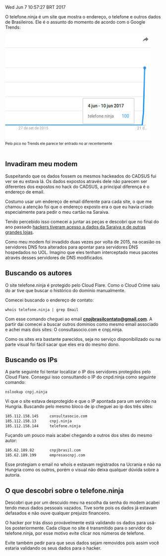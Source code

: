 Wed Jun  7 10:57:27 BRT 2017

O telefone.ninja é um site que mostra o endereço, o telefone e outros dados de Brasileiros. Ele é o assunto do momento de acordo com o Google Trends:
<div class="text-center">
<img src="/img/telefone_ninja_trends.jpg">
<br>
<small>Pelo pico no Trends ele parece ter entrado no ar recentemente</small>
</div>
<br>

## Invadiram meu modem

Suspeitando que os dados fossem os mesmos hackeados do CADSUS fui ver se eu estava lá. Os dados expostos através dele não parecem ser diferentes dos expostos no hack do CADSUS, a principal diferença é o endereço de email.

Costumo usar um endereço de email diferente para cada site, o que me chamou a atenção foi que o endereço exposto era o que eu havia criado especialmente para pedir o meu cartão na Saraiva.

Tendo percebido isso comecei a juntar as peças e descobri que no final do ano passado [hackers tiveram acesso a dados da Saraiva e de outras grandes lojas](https://www.tecmundo.com.br/seguranca-de-dados/110536-dados-clientes-saraiva-marisa-netshoes-desprotegidos.htm). 

Como meu modem foi invadido duas vezes por volta de 2015, na ocasião os servidores DNS fora alterados para apontar para servidores DNS hospedados no UOL. Imagino que eles tenham interceptado meus pacotes através desses servidores de DNS modificados.

## Buscando os autores

O site telefone.ninja é protegido pelo Cloud Flare. Como o Cloud Crime saiu do ar tive que buscar o histórico do domínio manualmente. 

Comecei buscando o endereço de contato:

```
whois telefone.ninja | grep Email
```
Com esse comando cheguei ao email **cnpjbrasilcontato@gmail.com**. A partir dai comecei a buscar outros domínios como mesmo email associado e achei mais dois sites: O consultasocio.com e cnpj.ninja.

Como os sites era bastante parecidos, seja no serviço disponibilizado ou na parte visual foi fácil sacar que eles era do mesmo dono.

## Buscando os IPs

A parte seguinte foi tentar localizar o IP dos servidores protegidos pelo Cloud Flare. Consegui isso consultando o IP do cnpd.ninja como seguinte comando:

```
nslookup cnpj.ninja
```

Vi que o site estava desprotegido e que o IP apontada para um servido na Hungria.  Buscando pelo mesmo bloco de ip cheguei ao ip dos três sites:

```
185.112.158.145     consultasocio.com
185.112.158.13      cnpj.ninja
185.112.158.144     telefone.ninja 
```

Fuçando um pouco mais acabei chegando a outros dos sites do mesmo autor:
```
185.62.189.82       cnpjbrasil.com
185.62.189.199      empresascnpj.com
```
Esse protegiam o email no whois e estavam registrados na Ucrania e não na Hungria como os outros, porém o visual não deixa qualquer dúvida sobre a autoria.

## O que descobri sobre o telefone.ninja

Descobri que por um descuido meu na escolha da senha do modem acabei tendo meus dados pessoais vazados. Tive sorte pois os dados já estavam defasados e não ouve qualquer prejuizo financeiro. 

O hacker por trás disso provávelmente está validando os dados para usá-los posteriormente. Cada clique no site é transmitido para o servidor do telefone.ninja, por esse motivo evite clicar nos números de telefone. 

Evite também pedir para que seus dados sejam removidos pois assim você estaria validando os seus dados para o hacker.
